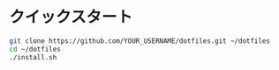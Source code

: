 # クイックスタート
```bash
git clone https://github.com/YOUR_USERNAME/dotfiles.git ~/dotfiles
cd ~/dotfiles
./install.sh
```

